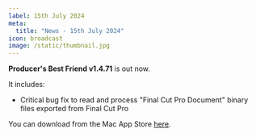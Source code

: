 ```yaml
---
label: 15th July 2024
meta:
  title: "News - 15th July 2024"
icon: broadcast
image: /static/thumbnail.jpg
---
```


**Producer's Best Friend v1.4.71** is out now.

It includes:

- Critical bug fix to read and process "Final Cut Pro Document" binary files exported from Final Cut Pro

You can download from the Mac App Store [here](https://apps.apple.com/au/app/producers-best-friend/id688519794?mt=12).
